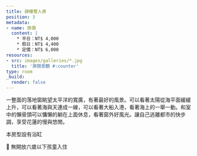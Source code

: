 ```yaml
---
title: 肆樓雙人房
position: 3
metadata:
- name: 房價
  content: |
    * 平日：NT$ 4,000
    * 假日：NT$ 4,400
    * 定價：NT$ 6,000
resources:
- src: images/galleries/*.jpg
  title: '房間景觀 #:counter'
type: room
_build:
  render: false
---
```


一整面的落地窗眺望太平洋的寬廣，有著最好的風景。可以看著太陽從海平面緩緩上升，可以看著海與天連成一線，可以看著大船入港，看著海上的一舉一動。和室中的懶骨頭可以慵懶的躺在上面休息，看著窗外好風光。讓自己逃離都市的快步調，享受花蓮的慢與悠閒。

本房型設有浴缸

🚫 無開放六歲以下孩童入住
